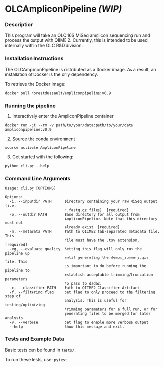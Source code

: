 # OLCAmpliconPipeline *(WIP)*

### Description

This program will take an OLC 16S MiSeq amplicon sequencing run and
process the output with QIIME 2. Currently, this is intended to be used
internally within the OLC R&D division.

### Installation Instructions

The OLCAmpliconPipeline is distributed as a Docker image.
As a result, an installation of Docker is the only dependency.

To retrieve the Docker image:
```
docker pull forestdussault/ampliconpipeline:v0.9
```

### Running the pipeline
1. Interactively enter the AmpliconPipeline container
```
docker run -it --rm -v path/to/your/data:path/to/your/data ampliconpipeline:v0.9
```

2. Source the conda environment
```
source activate AmpliconPipeline
```

3. Get started with the following:
```
python cli.py --help
```


### Command Line Arguments

```
Usage: cli.py [OPTIONS]

Options:
  -i, --inputdir PATH      Directory containing your raw MiSeq output (i.e.
                           *.fastq.gz files)  [required]
  -o, --outdir PATH        Base directory for all output from
                           AmpliconPipeline. Note that this directory must not
                           already exist  [required]
  -m, --metadata PATH      Path to QIIME2 tab-separated metadata file. This
                           file must have the .tsv extension.  [required]
  -eq, --evaluate_quality  Setting this flag will only run the pipeline up
                           until generating the demux_summary.qzv file. This
                           is important to do before running the pipeline to
                           establish acceptable trimming/truncation parameters
                           to pass to dada2.
  -c, --classifier PATH    Path to QIIME2 Classifier Artifact
  -f, --filtering_flag     Set flag to only proceed to the filtering step of
                           analysis. This is useful for testing/optimizing
                           trimming parameters for a full run, or for
                           generating files to be merged for later analysis.
  -v, --verbose            Set flag to enable more verbose output
  --help                   Show this message and exit.

```

### Tests and Example Data

Basic tests can be found in `tests/`.

To run these tests, use: `pytest`